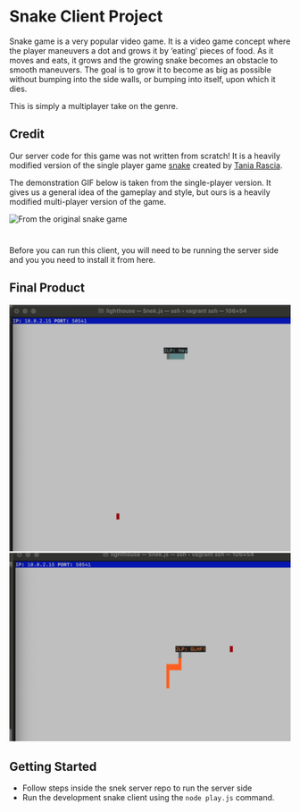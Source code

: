 # Snake Client Project

Snake game is a very popular video game. It is a video game concept where the player maneuvers a dot and grows it by ‘eating’ pieces of food. As it moves and eats, it grows and the growing snake becomes an obstacle to smooth maneuvers. The goal is to grow it to become as big as possible without bumping into the side walls, or bumping into itself, upon which it dies.

This is simply a multiplayer take on the genre.

## Credit
Our server code for this game was not written from scratch! It is a heavily modified version of the single player game [snake](https://github.com/taniarascia/snek) created by [Tania Rascia](https://github.com/taniarascia).

The demonstration GIF below is taken from the single-player version. It gives us a general idea of the gameplay and style, but ours is a heavily modified multi-player version of the game.

![From the original snake game](https://d.pr/i/AqytNj+)

#

Before you can run this client, you will need to be running the server side and you you need to install it from here.

## Final Product

!["main screen"](/Snake%20picture.png)
!["with messages"](/snake%20picture%202.png)


## Getting Started

- Follow steps inside the snek server repo to run the server side
- Run the development snake client using the `node play.js` command.